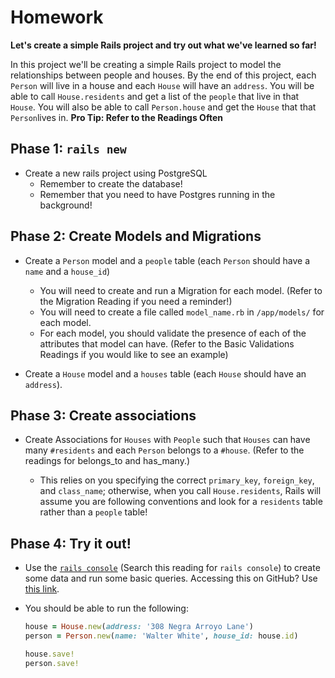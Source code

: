 # Homework

**Let's create a simple Rails project and try out what we've learned so far!**

In this project we'll be creating a simple Rails project to model the relationships between people and houses. By the end of this project, each `Person` will live in a house and each `House` will have an `address`. You will be able to call `House.residents` and get a list of the `people` that live in that `House`. You will also be able to call `Person.house` and get the `House` that that `Person`lives in. **Pro Tip: Refer to the Readings Often**

## Phase 1: `rails new`

- Create a new rails project using PostgreSQL
  - Remember to create the database!
  - Remember that you need to have Postgres running in the background!

## Phase 2: Create Models and Migrations

- Create a `Person` model and a `people` table (each `Person` should have a `name` and a `house_id`)

  - You will need to create and run a Migration for each model. (Refer to the Migration Reading if you need a reminder!)
  - You will need to create a file called `model_name.rb` in `/app/models/` for each model.
  - For each model, you should validate the presence of each of the attributes that model can have. (Refer to the Basic Validations Readings if you would like to see an example)

- Create a `House` model and a `houses` table (each `House` should have an `address`).

## Phase 3: Create associations

- Create Associations for `Houses` with `People` such that `Houses` can have many `#residents` and each `Person` belongs to a `#house`. (Refer to the readings for belongs_to and has_many.)

  - This relies on you specifying the correct `primary_key`, `foreign_key`, and `class_name`; otherwise, when you call `House.residents`, Rails will assume you are following conventions and look for a `residents` table rather than a `people` table!

## Phase 4: Try it out!

- Use the [`rails console`](https://open.appacademy.io/learn/full-stack-online/full-stack-online-sql/orm-review-and-intro-to-active-record) (Search this reading for `rails console`) to create some data and run some basic queries. Accessing this on GitHub? Use [this link](https://github.com/appacademy/curriculum/blob/master/sql/readings/orm.md).

- You should be able to run the following:

  ```ruby
  house = House.new(address: '308 Negra Arroyo Lane')
  person = Person.new(name: 'Walter White', house_id: house.id)

  house.save!
  person.save!
  ```
